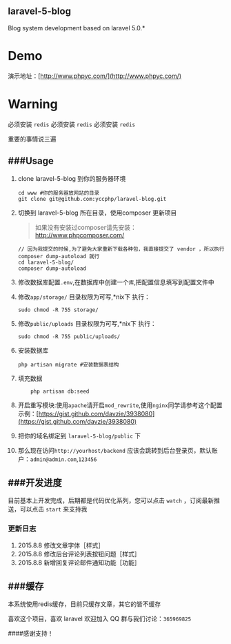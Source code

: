 ## laravel-5-blog

Blog system development based on laravel  5.0.*

# Demo

演示地址：[http://www.phpyc.com/](http://www.phpyc.com/)

# Warning

必须安装 `redis`
必须安装 `redis`
必须安装 `redis`

重要的事情说三遍

###Usage
---
1. clone laravel-5-blog 到你的服务器环境

	```
	cd www #你的服务器放网站的目录
	git clone git@github.com:yccphp/laravel-blog.git
	```

1. 切换到 laravel-5-blog 所在目录，使用composer 更新项目

	> 如果没有安装过composer请先安装：<br>
 	http://www.phpcomposer.com/
	```
	// 因为我提交的时候,为了避免大家重新下载各种包，我直接提交了 vendor ，所以执行 composer dump-autoload 就行
	cd laravel-5-blog/
	composer dump-autoload	
	```

1. 修改数据库配置`.env`,在数据库中创建一个`库`,把配置信息填写到配置文件中

1. 修改`app/storage/` 目录权限为可写,*nix下 执行：

    ```
    sudo chmod -R 755 storage/
    ```

1. 修改`public/uploads` 目录权限为可写,*nix下 执行：

    ```
    sudo chmod -R 755 public/uploads/

    ```


1. 安装数据库

    ```
    php artisan migrate #安装数据表结构
    ```

1. 填充数据

	```
		php artisan db:seed
	```


1. 开启重写模块:使用`apache`请开启`mod_rewrite`,使用`nginx`同学请参考这个配置示例：[https://gist.github.com/davzie/3938080](https://gist.github.com/davzie/3938080)


1. 把你的域名绑定到 `laravel-5-blog/public` 下

1. 那么现在访问`http://yourhost/backend` 应该会跳转到后台登录页，默认账户：`admin@admin.com`,`123456`


###开发进度
---
目前基本上开发完成，后期都是代码优化系列，您可以点击 `watch` ，订阅最新推送，可以点击 `start` 来支持我


### 更新日志

1. 2015.8.8 修改文章字体［样式］
1. 2015.8.8 修改后台评论列表按钮问题［样式］
1. 2015.8.8 新增回复评论邮件通知功能［功能］

###缓存
---

本系统使用redis缓存，目前只缓存文章，其它的皆不缓存




喜欢这个项目，喜欢 laravel 欢迎加入 QQ 群与我们讨论：`365969825`

####感谢支持！
